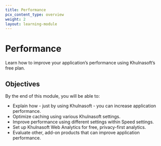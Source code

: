```yaml
---
title: Performance
pcx_content_type: overview
weight: 2
layout: learning-module
---
```


# Performance

Learn how to improve your application’s performance using Khulnasoft’s free plan.

## Objectives

By the end of this module, you will be able to:

- Explain how - just by using Khulnasoft - you can increase application performance.
- Optimize caching using various Khulnasoft settings.
- Improve performance using different settings within Speed settings.
- Set up Khulnasoft Web Analytics for free, privacy-first analytics.
- Evaluate other, add-on products that can improve application performance.